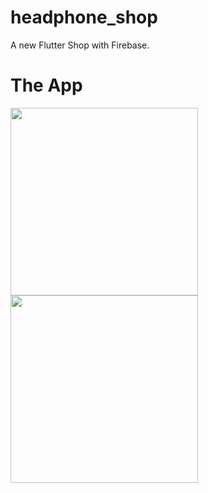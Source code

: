 # headphone_shop

A new Flutter Shop with Firebase.

# The App


<p float="left">
  <img src="https://user-images.githubusercontent.com/62328990/108582502-65666580-7366-11eb-8f52-e06d38905333.png" width="300" />
<img src="https://user-images.githubusercontent.com/62328990/108582505-68615600-7366-11eb-9fc4-4d0b4a0e1cb8.png" width="300" />
</p>
